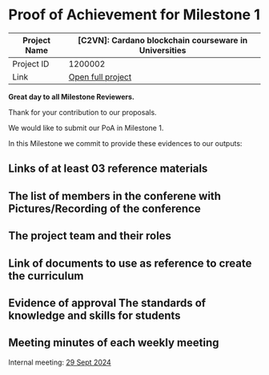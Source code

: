 #  Proof of Achievement for Milestone 1
|  Project Name |  [C2VN]: Cardano blockchain courseware in Universities |
| ------------ | ------------ |
| Project ID  | 1200002  |
|  Link  |  [Open full project](https://projectcatalyst.io/funds/12/f12-cardano-open-ecosystem/c2vn-cardano-blockchain-courseware-in-universities) |



**Great day to all Milestone Reviewers.**

Thank for your contribution to our proposals.

We would like to submit our PoA in Milestone 1. 

In this Milestone we commit to provide these evidences to our outputs:

## Links of at least 03 reference materials
## The list of members in the conferene with Pictures/Recording of the conference
## The project team and their roles
## Link of documents to use as reference to create the curriculum
## Evidence of approval The standards of knowledge and skills for students
##  Meeting minutes of each weekly meeting
Internal meeting:
[29 Sept 2024](https://youtu.be/zEhC2jTTgF4)

